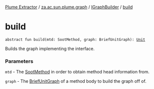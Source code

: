 [Plume Extractor](../../index.md) / [za.ac.sun.plume.graph](../index.md) / [IGraphBuilder](index.md) / [build](./build.md)

# build

`abstract fun build(mtd: SootMethod, graph: BriefUnitGraph): `[`Unit`](https://kotlinlang.org/api/latest/jvm/stdlib/kotlin/-unit/index.html)

Builds the graph implementing the interface.

### Parameters

`mtd` - The [SootMethod](#) in order to obtain method head information from.

`graph` - The [BriefUnitGraph](#) of a method body to build the graph off of.